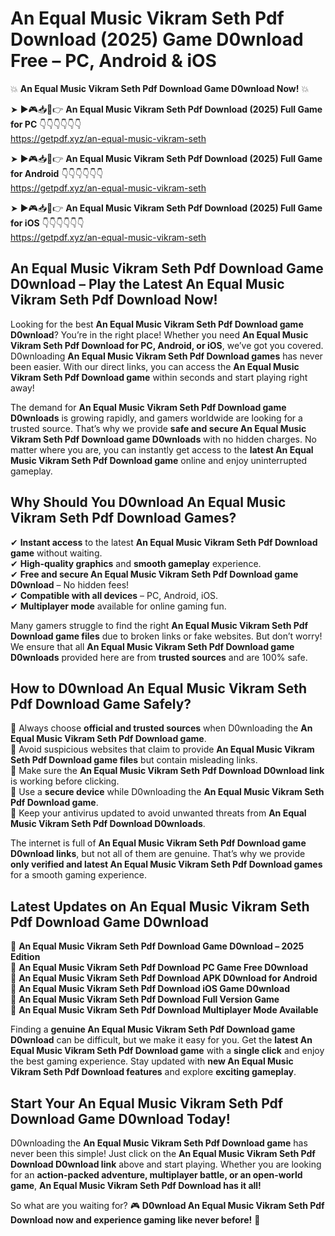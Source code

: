 # An Equal Music Vikram Seth Pdf Download (2025) Game D0wnload Free – PC, Android & iOS

💥 **An Equal Music Vikram Seth Pdf Download Game D0wnload Now!** 💥  

➤ ►🎮📥📱👉 **An Equal Music Vikram Seth Pdf Download (2025) Full Game for PC** 👇👇👇👇👇👇  
https://getpdf.xyz/an-equal-music-vikram-seth  

➤ ►🎮📥📱👉 **An Equal Music Vikram Seth Pdf Download (2025) Full Game for Android** 👇👇👇👇👇👇  
https://getpdf.xyz/an-equal-music-vikram-seth  

➤ ►🎮📥📱👉 **An Equal Music Vikram Seth Pdf Download (2025) Full Game for iOS** 👇👇👇👇👇👇  
https://getpdf.xyz/an-equal-music-vikram-seth  

## An Equal Music Vikram Seth Pdf Download Game D0wnload – Play the Latest An Equal Music Vikram Seth Pdf Download Now!

Looking for the best **An Equal Music Vikram Seth Pdf Download game D0wnload**? You’re in the right place! Whether you need **An Equal Music Vikram Seth Pdf Download for PC, Android, or iOS**, we’ve got you covered. D0wnloading **An Equal Music Vikram Seth Pdf Download games** has never been easier. With our direct links, you can access the **An Equal Music Vikram Seth Pdf Download game** within seconds and start playing right away!  

The demand for **An Equal Music Vikram Seth Pdf Download game D0wnloads** is growing rapidly, and gamers worldwide are looking for a trusted source. That’s why we provide **safe and secure An Equal Music Vikram Seth Pdf Download game D0wnloads** with no hidden charges. No matter where you are, you can instantly get access to the **latest An Equal Music Vikram Seth Pdf Download game** online and enjoy uninterrupted gameplay.  

## **Why Should You D0wnload An Equal Music Vikram Seth Pdf Download Games?**  

✔ **Instant access** to the latest **An Equal Music Vikram Seth Pdf Download game** without waiting.  
✔ **High-quality graphics** and **smooth gameplay** experience.  
✔ **Free and secure An Equal Music Vikram Seth Pdf Download game D0wnload** – No hidden fees!  
✔ **Compatible with all devices** – PC, Android, iOS.  
✔ **Multiplayer mode** available for online gaming fun.  

Many gamers struggle to find the right **An Equal Music Vikram Seth Pdf Download game files** due to broken links or fake websites. But don’t worry! We ensure that all **An Equal Music Vikram Seth Pdf Download game D0wnloads** provided here are from **trusted sources** and are 100% safe.  

## **How to D0wnload An Equal Music Vikram Seth Pdf Download Game Safely?**  

📌 Always choose **official and trusted sources** when D0wnloading the **An Equal Music Vikram Seth Pdf Download game**.  
📌 Avoid suspicious websites that claim to provide **An Equal Music Vikram Seth Pdf Download game files** but contain misleading links.  
📌 Make sure the **An Equal Music Vikram Seth Pdf Download D0wnload link** is working before clicking.  
📌 Use a **secure device** while D0wnloading the **An Equal Music Vikram Seth Pdf Download game**.  
📌 Keep your antivirus updated to avoid unwanted threats from **An Equal Music Vikram Seth Pdf Download D0wnloads**.  

The internet is full of **An Equal Music Vikram Seth Pdf Download game D0wnload links**, but not all of them are genuine. That’s why we provide **only verified and latest An Equal Music Vikram Seth Pdf Download games** for a smooth gaming experience.  

## **Latest Updates on An Equal Music Vikram Seth Pdf Download Game D0wnload**  

🔹 **An Equal Music Vikram Seth Pdf Download Game D0wnload – 2025 Edition**  
🔹 **An Equal Music Vikram Seth Pdf Download PC Game Free D0wnload**  
🔹 **An Equal Music Vikram Seth Pdf Download APK D0wnload for Android**  
🔹 **An Equal Music Vikram Seth Pdf Download iOS Game D0wnload**  
🔹 **An Equal Music Vikram Seth Pdf Download Full Version Game**  
🔹 **An Equal Music Vikram Seth Pdf Download Multiplayer Mode Available**  

Finding a **genuine An Equal Music Vikram Seth Pdf Download game D0wnload** can be difficult, but we make it easy for you. Get the **latest An Equal Music Vikram Seth Pdf Download game** with a **single click** and enjoy the best gaming experience. Stay updated with **new An Equal Music Vikram Seth Pdf Download features** and explore **exciting gameplay**.  

## **Start Your An Equal Music Vikram Seth Pdf Download Game D0wnload Today!**  

D0wnloading the **An Equal Music Vikram Seth Pdf Download game** has never been this simple! Just click on the **An Equal Music Vikram Seth Pdf Download D0wnload link** above and start playing. Whether you are looking for an **action-packed adventure, multiplayer battle, or an open-world game**, **An Equal Music Vikram Seth Pdf Download has it all!**  

So what are you waiting for? 🎮 **D0wnload An Equal Music Vikram Seth Pdf Download now and experience gaming like never before!** 🚀  